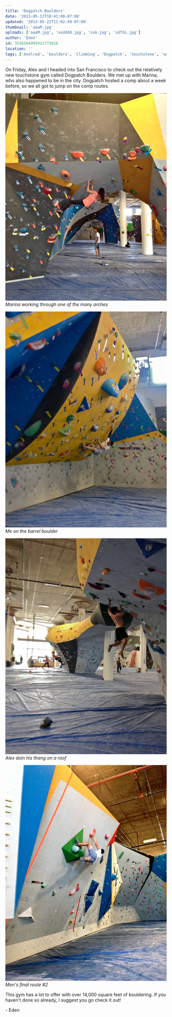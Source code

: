 ```yaml
---
title: 'Dogpatch Boulders'
date: '2013-05-13T10:43:00-07:00'
updated: '2013-05-22T11:02:49-07:00'
thumbnail: 'aaaM.jpg'
uploads: ['aaaM.jpg', 'asdddd.jpg', 'ssA.jpg', 'sdfds.jpg']
author: 'Eden'
id: 3556564995911773616
location: ''
tags: ['Axelrad', 'boulders', 'Climbing', 'Dogpatch', 'touchstone', 'walltopia']
---
```


On Friday, Alex and I headed into San Francisco to check out the relatively new touchstone gym called Dogpatch Boulders. We met up with Marina, who also happened to be in the city. Dogpatch hosted a comp about a week before, so we all got to jump on the comp routes.

![image alt](uploads/aaaM.jpg)*Marina working through one of the many arches*

![image alt](uploads/asdddd.jpg)*Me on the barrel boulder*

![image alt](uploads/ssA.jpg)*Alex doin his thang on a roof*

![image alt](uploads/sdfds.jpg)*Men's final route #2*

This gym has a lot to offer with over 14,000 square feet of bouldering. If you haven't done so already, I suggest you go check it out!

\- Eden
